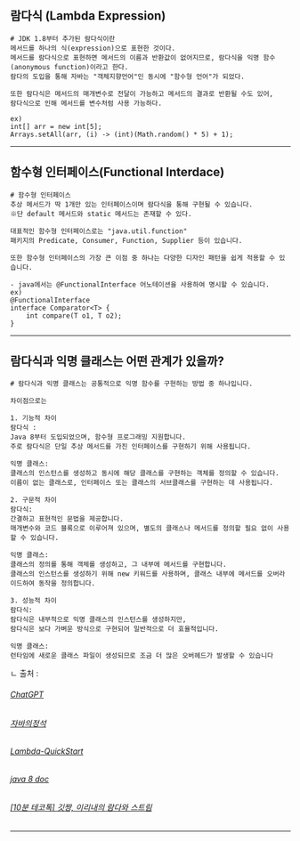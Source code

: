 ## 람다식 (Lambda Expression)

```
# JDK 1.8부터 추가된 람다식이란
메서드를 하나의 식(expression)으로 표현한 것이다.
메서드를 람다식으로 표현하면 메서드의 이름과 반환값이 없어지므로, 람다식을 익명 함수 (anonymous function)이라고 한다.
람다의 도입을 통해 자바는 "객체지향언어"인 동시에 "함수형 언어"가 되었다.

또한 람다식은 메서드의 매개변수로 전달이 가능하고 메서드의 결과로 반환될 수도 있어,
람다식으로 인해 메서드를 변수처럼 사용 가능하다.

ex)
int[] arr = new int[5];
Arrays.setAll(arr, (i) -> (int)(Math.random() * 5) + 1);
```

---

## 함수형 인터페이스(Functional Interdace)

```
# 함수형 인터페이스
추상 메서드가 딱 1개만 있는 인터페이스이며 람다식을 통해 구현될 수 있습니다.
※단 default 메서드와 static 메서드는 존재할 수 있다.

대표적인 함수형 인터페이스로는 "java.util.function" 
패키지의 Predicate, Consumer, Function, Supplier 등이 있습니다.

또한 함수형 인터페이스의 가장 큰 이점 중 하나는 다양한 디자인 패턴을 쉽게 적용할 수 있습니다.
 
- java에서는 @FunctionalInterface 어노테이션을 사용하여 명시할 수 있습니다.
ex)
@FunctionalInterface
interface Comparator<T> {
    int compare(T o1, T o2);
}
```

---

## 람다식과 익명 클래스는 어떤 관계가 있을까?

```
# 람다식과 익명 클래스는 공통적으로 익명 함수를 구현하는 방법 중 하나입니다.

차이점으로는

1. 기능적 차이
람다식 : 
Java 8부터 도입되었으며, 함수형 프로그래밍 지원합니다.
주로 람다식은 단일 추상 메서드를 가진 인터페이스를 구현하기 위해 사용됩니다.

익명 클래스: 
클래스의 인스턴스를 생성하고 동시에 해당 클래스를 구현하는 객체를 정의할 수 있습니다.
이름이 없는 클래스로, 인터페이스 또는 클래스의 서브클래스를 구현하는 데 사용됩니다.

2. 구문적 차이
람다식:
간결하고 표현적인 문법을 제공합니다.
매개변수와 코드 블록으로 이루어져 있으며, 별도의 클래스나 메서드를 정의할 필요 없이 사용할 수 있습니다.

익명 클래스:
클래스의 정의를 통해 객체를 생성하고, 그 내부에 메서드를 구현합니다. 
클래스의 인스턴스를 생성하기 위해 new 키워드를 사용하며, 클래스 내부에 메서드를 오버라이드하여 동작을 정의합니다.

3. 성능적 차이
람다식:
람다식은 내부적으로 익명 클래스의 인스턴스를 생성하지만,
람다식은 보다 가벼운 방식으로 구현되어 일반적으로 더 효율적입니다.

익명 클래스:
런타임에 새로운 클래스 파일이 생성되므로 조금 더 많은 오버헤드가 발생할 수 있습니다
```

ㄴ 출처 :

###### [ChatGPT](https://chat.openai.com/)

###### [자바의정석](https://cafe.naver.com/javachobostudy)

###### [Lambda-QuickStart](https://www.oracle.com/webfolder/technetwork/tutorials/obe/java/Lambda-QuickStart/index.html)

###### [java 8 doc](https://docs.oracle.com/javase/8/docs/api/index.html)

###### [[10분 테코톡] 깃짱, 이리내의 람다와 스트림](https://www.youtube.com/watch?v=4ZtKiSvZNu4)

---

